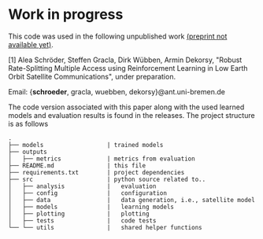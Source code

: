 

# Work in progress
This code was used in the following unpublished work [(preprint not available yet)](url).

[1]  Alea Schröder, Steffen Gracla, Dirk Wübben, Armin Dekorsy,
"Robust Rate-Splitting Multiple Access using Reinforcement Learning in Low Earth Orbit Satellite Communications", under preparation.

Email: {**schroeder**, gracla, wuebben, dekorsy}@ant.uni-bremen.de

The code version associated with this paper along with the used learned models and evaluation results is found in the releases.
The project structure is as follows
```
.
├── models                  | trained models
├── outputs
│   ├── metrics             | metrics from evaluation
├── README.md               | this file
├── requirements.txt        | project dependencies
├── src                     | python source related to..
│   ├── analysis            |   evaluation
│   ├── config              |   configuration
│   ├── data                |   data generation, i.e., satellite model
│   ├── models              |   learning models
│   ├── plotting            |   plotting
│   ├── tests               |   code tests
└── └── utils               |   shared helper functions
```

